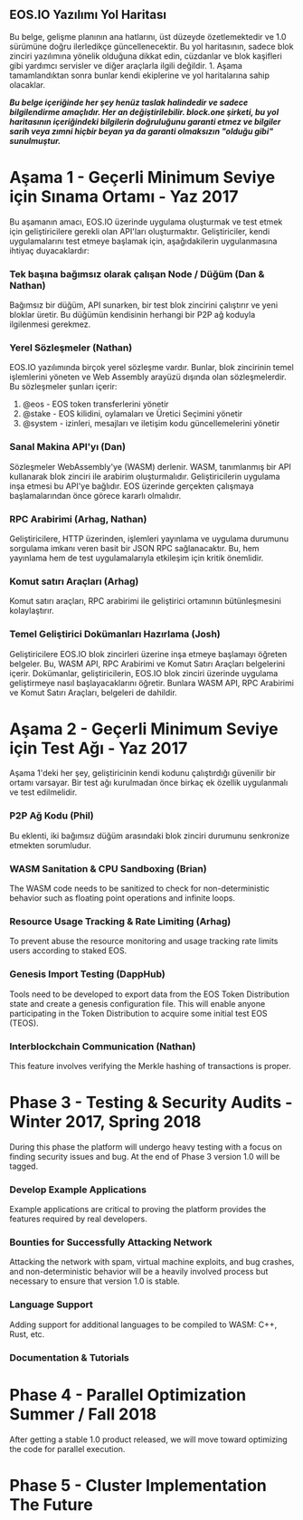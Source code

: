## EOS.IO Yazılımı Yol Haritası

Bu belge, gelişme planının ana hatlarını, üst düzeyde özetlemektedir ve 1.0 sürümüne doğru ilerledikçe güncellenecektir. Bu yol haritasının, sadece blok zinciri yazılımına yönelik olduğuna dikkat edin, cüzdanlar ve blok kaşifleri gibi yardımcı servisler ve diğer araçlarla ilgili değildir. 1. Aşama tamamlandıktan sonra bunlar kendi ekiplerine ve yol haritalarına sahip olacaklar.

***Bu belge içeriğinde her şey henüz taslak halindedir ve sadece bilgilendirme amaçlıdır. Her an değiştirilebilir. block.one şirketi, bu yol haritasının içeriğindeki bilgilerin doğruluğunu garanti etmez ve bilgiler sarih veya zımni hiçbir beyan ya da garanti olmaksızın "olduğu gibi" sunulmuştur.***

# Aşama 1 - Geçerli Minimum Seviye için Sınama Ortamı - Yaz 2017

Bu aşamanın amacı, EOS.IO üzerinde uygulama oluşturmak ve test etmek için geliştiricilere gerekli olan API'ları oluşturmaktır. Geliştiriciler, kendi uygulamalarını test etmeye başlamak için, aşağıdakilerin uygulanmasına ihtiyaç duyacaklardır:

### Tek başına bağımsız olarak çalışan Node / Düğüm (Dan & Nathan)

Bağımsız bir düğüm, API sunarken, bir test blok zincirini çalıştırır ve yeni bloklar üretir. Bu düğümün kendisinin herhangi bir P2P ağ koduyla ilgilenmesi gerekmez.

### Yerel Sözleşmeler (Nathan)

EOS.IO yazılımında birçok yerel sözleşme vardır. Bunlar, blok zincirinin temel işlemlerini yöneten ve Web Assembly arayüzü dışında olan sözleşmelerdir. Bu sözleşmeler şunları içerir:

1. @eos - EOS token transferlerini yönetir
2. @stake - EOS kilidini, oylamaları ve Üretici Seçimini yönetir
3. @system - izinleri, mesajları ve iletişim kodu güncellemelerini yönetir

### Sanal Makina API'yı (Dan)

Sözleşmeler WebAssembly'ye (WASM) derlenir. WASM, tanımlanmış bir API kullanarak blok zinciri ile arabirim oluşturmalıdır. Geliştiricilerin uygulama inşa etmesi bu API'ye bağlıdır. EOS üzerinde gerçekten çalışmaya başlamalarından önce görece kararlı olmalıdır.

### RPC Arabirimi (Arhag, Nathan)

Geliştiricilere, HTTP üzerinden, işlemleri yayınlama ve uygulama durumunu sorgulama imkanı veren basit bir JSON RPC sağlanacaktır. Bu, hem yayınlama hem de test uygulamalarıyla etkileşim için kritik önemlidir.

### Komut satırı Araçları (Arhag)

Komut satırı araçları, RPC arabirimi ile geliştirici ortamının bütünleşmesini kolaylaştırır.

### Temel Geliştirici Dokümanları Hazırlama (Josh)

Geliştiricilere EOS.IO blok zincirleri üzerine inşa etmeye başlamayı öğreten belgeler. Bu, WASM API, RPC Arabirimi ve Komut Satırı Araçları belgelerini içerir. Dokümanlar, geliştiricilerin, EOS.IO blok zinciri üzerinde uygulama geliştirmeye nasıl başlayacaklarını öğretir. Bunlara WASM API, RPC Arabirimi ve Komut Satırı Araçları, belgeleri de dahildir.

# Aşama 2 - Geçerli Minimum Seviye için Test Ağı - Yaz 2017

Aşama 1'deki her şey, geliştiricinin kendi kodunu çalıştırdığı güvenilir bir ortamı varsayar. Bir test ağı kurulmadan önce birkaç ek özellik uygulanmalı ve test edilmelidir.

### P2P Ağ Kodu (Phil)

Bu eklenti, iki bağımsız düğüm arasındaki blok zinciri durumunu senkronize etmekten sorumludur.

### WASM Sanitation & CPU Sandboxing (Brian)

The WASM code needs to be sanitized to check for non-deterministic behavior such as floating point operations and infinite loops.

### Resource Usage Tracking & Rate Limiting (Arhag)

To prevent abuse the resource monitoring and usage tracking rate limits users according to staked EOS.

### Genesis Import Testing (DappHub)

Tools need to be developed to export data from the EOS Token Distribution state and create a genesis configuration file. This will enable anyone participating in the Token Distribution to acquire some initial test EOS (TEOS).

### Interblockchain Communication (Nathan)

This feature involves verifying the Merkle hashing of transactions is proper.

# Phase 3 - Testing & Security Audits - Winter 2017, Spring 2018

During this phase the platform will undergo heavy testing with a focus on finding security issues and bug. At the end of Phase 3 version 1.0 will be tagged.

### Develop Example Applications

Example applications are critical to proving the platform provides the features required by real developers.

### Bounties for Successfully Attacking Network

Attacking the network with spam, virtual machine exploits, and bug crashes, and non-deterministic behavior will be a heavily involved process but necessary to ensure that version 1.0 is stable.

### Language Support

Adding support for additional languages to be compiled to WASM: C++, Rust, etc.

### Documentation & Tutorials

# Phase 4 - Parallel Optimization Summer / Fall 2018

After getting a stable 1.0 product released, we will move toward optimizing the code for parallel execution.

# Phase 5 - Cluster Implementation The Future